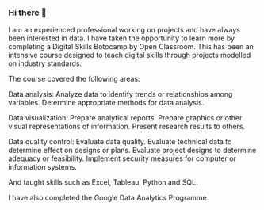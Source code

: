 ### Hi there 👋

I am an experienced professional working on projects and have always been interested in data. I have taken the opportunity to learn more by completing a Digital Skills Botocamp by Open Classroom. This has been an intensive course designed to teach digital skills through projects modelled on industry standards. 

The course covered the following areas:

Data analysis: 
Analyze data to identify trends or relationships among variables.
Determine appropriate methods for data analysis.

Data visualization:
Prepare analytical reports.
Prepare graphics or other visual representations of information.
Present research results to others.

Data quality control:
Evaluate data quality.
Evaluate technical data to determine effect on designs or plans.
Evaluate project designs to determine adequacy or feasibility.
Implement security measures for computer or information systems.

And taught skills such as Excel, Tableau, Python and SQL.  

I have also completed the Google Data Analytics Programme.


